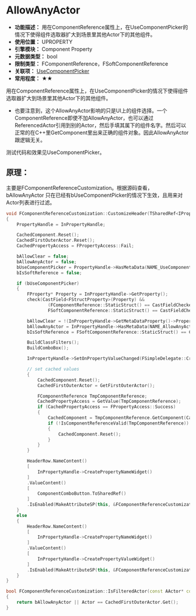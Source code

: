 ﻿# AllowAnyActor

- **功能描述：** 用在ComponentReference属性上，在UseComponentPicker的情况下使得组件选取器扩大到场景里其他Actor下的其他组件。
- **使用位置：** UPROPERTY
- **引擎模块：** Component Property
- **元数据类型：** bool
- **限制类型：** FComponentReference，FSoftComponentReference
- **关联项：** [UseComponentPicker](UseComponentPicker/UseComponentPicker.md)
- **常用程度：** ★★

用在ComponentReference属性上，在UseComponentPicker的情况下使得组件选取器扩大到场景里其他Actor下的其他组件。

- 也要注意到，这个AllowAnyActor影响的只是UI上的组件选择。一个ComponentReference即使不加AllowAnyActor，也可以通过ReferencedActor引用到别的Actor，然后手填其属下的组件名字。然后可以正常的在C++里GetComponent里出来正确的组件对象。因此AllowAnyActor跟逻辑无关。

测试代码和效果见UseComponentPicker。

## 原理：

主要是FComponentReferenceCustomization。根据源码查看，bAllowAnyActor 只在已经有bUseComponentPicker的情况下生效，且用来对Actor列表进行过滤。

```cpp
void FComponentReferenceCustomization::CustomizeHeader(TSharedRef<IPropertyHandle> InPropertyHandle, FDetailWidgetRow& HeaderRow, IPropertyTypeCustomizationUtils& CustomizationUtils)
{
	PropertyHandle = InPropertyHandle;

	CachedComponent.Reset();
	CachedFirstOuterActor.Reset();
	CachedPropertyAccess = FPropertyAccess::Fail;

	bAllowClear = false;
	bAllowAnyActor = false;
	bUseComponentPicker = PropertyHandle->HasMetaData(NAME_UseComponentPicker);
	bIsSoftReference = false;

	if (bUseComponentPicker)
	{
		FProperty* Property = InPropertyHandle->GetProperty();
		check(CastField<FStructProperty>(Property) &&
				(FComponentReference::StaticStruct() == CastFieldChecked<const FStructProperty>(Property)->Struct ||
				FSoftComponentReference::StaticStruct() == CastFieldChecked<const FStructProperty>(Property)->Struct));

		bAllowClear = !(InPropertyHandle->GetMetaDataProperty()->PropertyFlags & CPF_NoClear);
		bAllowAnyActor = InPropertyHandle->HasMetaData(NAME_AllowAnyActor);
		bIsSoftReference = FSoftComponentReference::StaticStruct() == CastFieldChecked<const FStructProperty>(Property)->Struct;

		BuildClassFilters();
		BuildComboBox();

		InPropertyHandle->SetOnPropertyValueChanged(FSimpleDelegate::CreateSP(this, &FComponentReferenceCustomization::OnPropertyValueChanged));

		// set cached values
		{
			CachedComponent.Reset();
			CachedFirstOuterActor = GetFirstOuterActor();

			FComponentReference TmpComponentReference;
			CachedPropertyAccess = GetValue(TmpComponentReference);
			if (CachedPropertyAccess == FPropertyAccess::Success)
			{
				CachedComponent = TmpComponentReference.GetComponent(CachedFirstOuterActor.Get());
				if (!IsComponentReferenceValid(TmpComponentReference))
				{
					CachedComponent.Reset();
				}
			}
		}

		HeaderRow.NameContent()
		[
			InPropertyHandle->CreatePropertyNameWidget()
		]
		.ValueContent()
		[
			ComponentComboButton.ToSharedRef()
		]
		.IsEnabled(MakeAttributeSP(this, &FComponentReferenceCustomization::CanEdit));
	}
	else
	{
		HeaderRow.NameContent()
		[
			InPropertyHandle->CreatePropertyNameWidget()
		]
		.ValueContent()
		[
			InPropertyHandle->CreatePropertyValueWidget()
		]
		.IsEnabled(MakeAttributeSP(this, &FComponentReferenceCustomization::CanEdit));
	}
}

bool FComponentReferenceCustomization::IsFilteredActor(const AActor* const Actor) const
{
	return bAllowAnyActor || Actor == CachedFirstOuterActor.Get();
}

```
